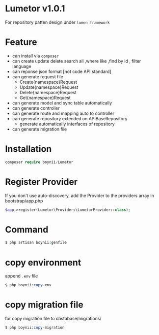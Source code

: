 # Lumetor v1.0.1
For repository patten design under `lumen framework`
# Feature 
- can install via `composer`
- can create update delete search all ,where like ,find by id , filter language 
- can reponse json format [not code API standard] 
- can generate request file 
	- Create{namespace}Request
	- Update{namespace}Request
	- Delete{namespace}Request
	- Get{namespace}Request
- can generate model and sync table automatically
- can generate controller 
- can generate route and mapping auto to controller
- can generate repository extended on APIBaseRepository
	- generate automatically interfaces of repository
- can generate migration file
# Installation 
```php
composer require boynii/Lumetor
```
# Register Provider
If you don't use auto-discovery, add the Provider to the providers array in bootstrap/app.php
```php
$app->register(Lumetor\Providers\LumetorProvider::class);
```

# Command
```php
$ php artisan boynii:genfile
```
# copy environment
 append `.env` file 
```php
$ php boynii:copy-env  
```
# copy migration file
for copy migration file to dastabase/migrations/
```php
$ php boynii:copy-migration 
```
